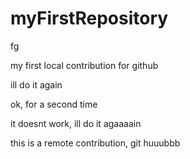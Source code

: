 # myFirstRepository
fg

my first local contribution for github

ill do it again 

ok, for a second time 

it doesnt work, ill do it agaaaain 


this is a remote contribution, git huuubbb
